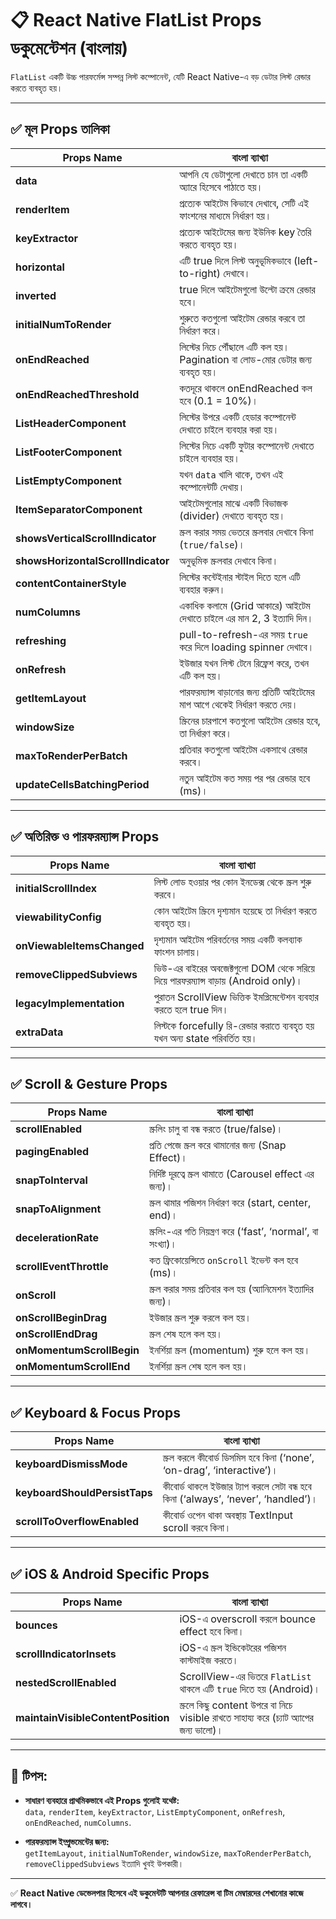 # 📋 React Native FlatList Props ডকুমেন্টেশন (বাংলায়)

`FlatList` একটি উচ্চ পারফর্মেন্স সম্পন্ন লিস্ট কম্পোনেন্ট, যেটি React Native-এ বড় ডেটার লিস্ট রেন্ডার করতে ব্যবহৃত হয়।

---

## ✅ মূল Props তালিকা

| Props Name                     | বাংলা ব্যাখ্যা |
|-------------------------------|----------------|
| **data**                      | আপনি যে ডেটাগুলো দেখাতে চান তা একটি অ্যারে হিসেবে পাঠাতে হয়। |
| **renderItem**                | প্রত্যেক আইটেম কিভাবে দেখাবে, সেটি এই ফাংশনের মাধ্যমে নির্ধারণ হয়। |
| **keyExtractor**              | প্রত্যেক আইটেমের জন্য ইউনিক key তৈরি করতে ব্যবহৃত হয়। |
| **horizontal**                | এটি true দিলে লিস্ট অনুভূমিকভাবে (left-to-right) দেখাবে। |
| **inverted**                  | true দিলে আইটেমগুলো উল্টো ক্রমে রেন্ডার হবে। |
| **initialNumToRender**        | শুরুতে কতগুলো আইটেম রেন্ডার করবে তা নির্ধারণ করে। |
| **onEndReached**              | লিস্টের নিচে পৌঁছালে এটি কল হয়। Pagination বা লোড-মোর ডেটার জন্য ব্যবহৃত হয়। |
| **onEndReachedThreshold**     | কতদূরে থাকলে onEndReached কল হবে (0.1 = 10%)। |
| **ListHeaderComponent**       | লিস্টের উপরে একটি হেডার কম্পোনেন্ট দেখাতে চাইলে ব্যবহার করা হয়। |
| **ListFooterComponent**       | লিস্টের নিচে একটি ফুটার কম্পোনেন্ট দেখাতে চাইলে ব্যবহার হয়। |
| **ListEmptyComponent**        | যখন `data` খালি থাকে, তখন এই কম্পোনেন্টটি দেখায়। |
| **ItemSeparatorComponent**    | আইটেমগুলোর মাঝে একটি বিভাজক (divider) দেখাতে ব্যবহৃত হয়। |
| **showsVerticalScrollIndicator** | স্ক্রল করার সময় ভেতরে স্ক্রলবার দেখাবে কিনা (`true/false`)। |
| **showsHorizontalScrollIndicator** | অনুভূমিক স্ক্রলবার দেখাবে কিনা। |
| **contentContainerStyle**     | লিস্টের কন্টেইনার স্টাইল দিতে হলে এটি ব্যবহার করুন। |
| **numColumns**                | একাধিক কলামে (Grid আকারে) আইটেম দেখাতে চাইলে এর মান 2, 3 ইত্যাদি দিন। |
| **refreshing**                | pull-to-refresh-এর সময় `true` করে দিলে loading spinner দেখাবে। |
| **onRefresh**                 | ইউজার যখন লিস্ট টেনে রিফ্রেশ করে, তখন এটি কল হয়। |
| **getItemLayout**             | পারফরম্যান্স বাড়ানোর জন্য প্রতিটি আইটেমের মাপ আগে থেকেই নির্ধারণ করতে দেয়। |
| **windowSize**                | স্ক্রিনের চারপাশে কতগুলো আইটেম রেন্ডার হবে, তা নির্ধারণ করে। |
| **maxToRenderPerBatch**       | প্রতিবার কতগুলো আইটেম একসাথে রেন্ডার করবে। |
| **updateCellsBatchingPeriod** | নতুন আইটেম কত সময় পর পর রেন্ডার হবে (ms)। |

---

## ✅ অতিরিক্ত ও পারফরম্যান্স Props

| Props Name                     | বাংলা ব্যাখ্যা |
|--------------------------------|----------------|
| **initialScrollIndex**        | লিস্ট লোড হওয়ার পর কোন ইনডেক্স থেকে স্ক্রল শুরু করবে। |
| **viewabilityConfig**         | কোন আইটেম স্ক্রিনে দৃশ্যমান হয়েছে তা নির্ধারণ করতে ব্যবহৃত হয়। |
| **onViewableItemsChanged**    | দৃশ্যমান আইটেম পরিবর্তনের সময় একটি কলব্যাক ফাংশন চালায়। |
| **removeClippedSubviews**     | ভিউ-এর বাইরের অবজেক্টগুলো DOM থেকে সরিয়ে দিয়ে পারফরম্যান্স বাড়ায় (Android only)। |
| **legacyImplementation**      | পুরাতন ScrollView ভিত্তিক ইমপ্লিমেন্টেশন ব্যবহার করতে হলে true দিন। |
| **extraData**                 | লিস্টকে forcefully রি-রেন্ডার করাতে ব্যবহৃত হয় যখন অন্য state পরিবর্তিত হয়। |

---

## ✅ Scroll & Gesture Props

| Props Name                     | বাংলা ব্যাখ্যা |
|--------------------------------|----------------|
| **scrollEnabled**             | স্ক্রলিং চালু বা বন্ধ করতে (true/false)। |
| **pagingEnabled**             | প্রতি পেজে স্ক্রল করে থামানোর জন্য (Snap Effect)। |
| **snapToInterval**            | নির্দিষ্ট দূরত্বে স্ক্রল থামাতে (Carousel effect এর জন্য)। |
| **snapToAlignment**           | স্ক্রল থামার পজিশন নির্ধারণ করে (start, center, end)। |
| **decelerationRate**          | স্ক্রলিং-এর গতি নিয়ন্ত্রণ করে (‘fast’, ‘normal’, বা সংখ্যা)। |
| **scrollEventThrottle**       | কত ফ্রিকোয়েন্সিতে `onScroll` ইভেন্ট কল হবে (ms)। |
| **onScroll**                  | স্ক্রল করার সময় প্রতিবার কল হয় (অ্যানিমেশন ইত্যাদির জন্য)। |
| **onScrollBeginDrag**         | ইউজার স্ক্রল শুরু করলে কল হয়। |
| **onScrollEndDrag**           | স্ক্রল শেষ হলে কল হয়। |
| **onMomentumScrollBegin**     | ইনর্শিয়া স্ক্রল (momentum) শুরু হলে কল হয়। |
| **onMomentumScrollEnd**       | ইনর্শিয়া স্ক্রল শেষ হলে কল হয়। |

---

## ✅ Keyboard & Focus Props

| Props Name                     | বাংলা ব্যাখ্যা |
|--------------------------------|----------------|
| **keyboardDismissMode**       | স্ক্রল করলে কীবোর্ড ডিসমিস হবে কিনা (‘none’, ‘on-drag’, ‘interactive’)। |
| **keyboardShouldPersistTaps** | কীবোর্ড থাকলে ইউজার ট্যাপ করলে সেটা বন্ধ হবে কিনা (‘always’, ‘never’, ‘handled’)। |
| **scrollToOverflowEnabled**   | কীবোর্ড ওপেন থাকা অবস্থায় TextInput scroll করবে কিনা। |

---

## ✅ iOS & Android Specific Props

| Props Name                     | বাংলা ব্যাখ্যা |
|--------------------------------|----------------|
| **bounces**                   | iOS-এ overscroll করলে bounce effect হবে কিনা। |
| **scrollIndicatorInsets**     | iOS-এ স্ক্রল ইন্ডিকেটরের পজিশন কাস্টমাইজ করতে। |
| **nestedScrollEnabled**       | ScrollView-এর ভিতরে `FlatList` থাকলে এটি `true` দিতে হয় (Android)। |
| **maintainVisibleContentPosition** | স্ক্রলে কিছু content উপরে বা নিচে visible রাখতে সাহায্য করে (চ্যাট অ্যাপের জন্য ভালো)। |

---

## 🧠 টিপস:

- **সাধারণ ব্যবহারে প্রাথমিকভাবে এই Props গুলোই যথেষ্ট:**  
  `data`, `renderItem`, `keyExtractor`, `ListEmptyComponent`, `onRefresh`, `onEndReached`, `numColumns`.

- **পারফরম্যান্স ইম্প্রুভমেন্টের জন্য:**  
  `getItemLayout`, `initialNumToRender`, `windowSize`, `maxToRenderPerBatch`, `removeClippedSubviews` ইত্যাদি খুবই উপকারী।

---

✅ **React Native ডেভেলপার হিসেবে এই ডকুমেন্টটি আপনার রেফারেন্স বা টিম মেম্বারদের শেখানোর কাজে লাগবে।**
